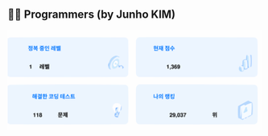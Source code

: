 

<br>

## 🧑‍🎓 Programmers (by Junho KIM)
[![](https://github.com/libtv/github-programmers-rank/blob/master/lib/result.svg)](https://github.com/libtv/github-programmers-rank)

<br>
